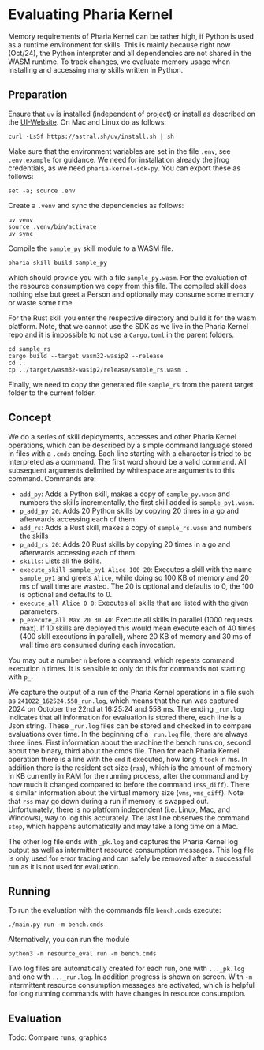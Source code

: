 # Evaluating Pharia Kernel

Memory requirements of Pharia Kernel can be rather high, if Python is used as a runtime environment for skills.
This is mainly because right now (Oct/24), the Python interpreter and all dependencies are not shared in the WASM runtime.
To track changes, we evaluate memory usage when installing and accessing many skills written in Python.

## Preparation

Ensure that `uv` is installed (independent of project) or install as described on the [UI-Website](https://docs.astral.sh/uv/).
On Mac and Linux do as follows:

```shell
curl -LsSf https://astral.sh/uv/install.sh | sh
```

Make sure that the environment variables are set in the file `.env`, see `.env.example` for guidance.
We need for installation already the jfrog credentials, as we need `pharia-kernel-sdk-py`.
You can export these as follows:

```shell
set -a; source .env
```

Create a `.venv` and sync the dependencies as follows:

```shell
uv venv
source .venv/bin/activate
uv sync
```

Compile the `sample_py` skill module to a WASM file.

```shell
pharia-skill build sample_py
```

which should provide you with a file `sample_py.wasm`.
For the evaluation of the resource consumption we copy from this file.
The compiled skill does nothing else but greet a Person and optionally may consume some memory or waste some time.

For the Rust skill you enter the respective directory and build it for the wasm platform.
Note, that we cannot use the SDK as we live in the Pharia Kernel repo and it is impossible to not use a `Cargo.toml`
in the parent folders.

```shell
cd sample_rs
cargo build --target wasm32-wasip2 --release
cd ..
cp ../target/wasm32-wasip2/release/sample_rs.wasm .
```

Finally, we need to copy the generated file `sample_rs` from the parent target folder to the current folder.

## Concept

We do a series of skill deployments, accesses and other Pharia Kernel operations,
which can be described by a simple command language stored in files with a `.cmds` ending.
Each line starting with a character is tried to be interpreted as a command.
The first word should be a valid command.
All subsequent arguments delimited by whitespace are arguments to this command.
Commands are:

* `add_py`: Adds a Python skill, makes a copy of `sample_py.wasm` and numbers the skills
  incrementally, the first skill added is `sample_py1.wasm`.
* `p_add_py 20`: Adds 20 Python skills by copying 20 times in a go and afterwards accessing each of them.
* `add_rs`: Adds a Rust skill, makes a copy of `sample_rs.wasm` and numbers the skills
* `p_add_rs 20`: Adds 20 Rust skills by copying 20 times in a go and afterwards accessing each of them.
* `skills`: Lists all the skills.
* `execute_skill sample_py1 Alice 100 20`: Executes a skill with the name `sample_py1` and
  greets `Alice`, while doing so 100 KB of memory and 20 ms of wall time are wasted.
  The 20 is optional and defaults to 0, the 100 is optional and defaults to 0.  
* `execute_all Alice 0 0`: Executes all skills that are listed with the given parameters.
* `p_execute_all Max 20 30 40`: Execute all skills in parallel (1000 requests max). If 10 skills are
  deployed this would mean execute each of 40 times (400 skill executions in parallel), where 20 KB
  of memory and 30 ms of wall time are consumed during each invocation.

You may put a number `n` before a command, which repeats command execution `n` times.
It is sensible to only do this for commands not starting with `p_`.

We capture the output of a run of the Pharia Kernel operations in a file such as `241022_162524.558_run.log`,
which means that the run was captured 2024 on October the 22nd at 16:25:24 and 558 ms.
The ending `_run.log` indicates that all information for evaluation is stored there, each line is a Json string.
These `_run.log` files can be stored and checked in to compare evaluations over time.
In the beginning of a `_run.log` file, there are always three lines.
First information about the machine the bench runs on, second about the binary, third about the cmds file.
Then for each Pharia Kernel operation there is a line with the `cmd` it executed, how long it `took` in ms.
In addition there is the resident set size (`rss`), which is the amount of memory in KB currently in RAM for the
running process, after the command and by how much it changed compared to before the command (`rss_diff`).
There is similar information about the virtual memory size (`vms`, `vms_diff`).
Note that `rss` may go down during a run if memory is swapped out. Unfortunately, there is no platform
independent (i.e. Linux, Mac, and Windows), way to log this accurately.
The last line observes the command `stop`, which happens automatically and may take a long time on a Mac.

The other log file ends with `_pk.log` and captures the Pharia Kernel log output as well as intermittent
resource consumption messages.
This log file is only used for error tracing and can safely be removed after a successful run as it is
not used for evaluation.

## Running

To run the evaluation with the commands file `bench.cmds` execute:

```shell
./main.py run -m bench.cmds
```

Alternatively, you can run the module

```shell
python3 -m resource_eval run -m bench.cmds
```

Two log files are automatically created for each run, one with `..._pk.log` and one with `..._run.log`.
In addition progress is shown on screen.
With `-m` intermittent resource consumption messages are activated, which is helpful for long running
commands with have changes in resource consumption.

## Evaluation

Todo: Compare runs, graphics

